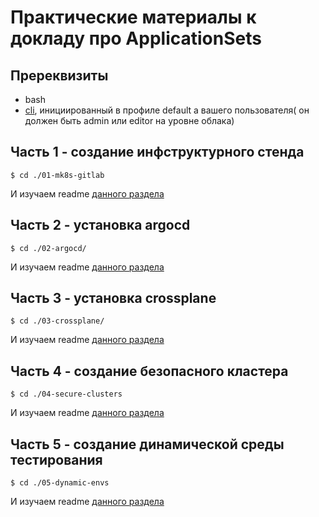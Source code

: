 # Практические материалы к докладу про ApplicationSets

## Пререквизиты

- bash
- [cli](https://cloud.yandex.ru/docs/cli/operations/install-cli), инициированный в профиле default а вашего пользователя( он должен быть admin или editor на уровне облака)


## Часть 1 - создание инфструктурного стенда 

```
$ cd ./01-mk8s-gitlab
```

И изучаем readme [данного раздела](./01-mk8s-gitlab)

## Часть 2 - установка argocd

```
$ cd ./02-argocd/
```

И изучаем readme [данного раздела](./02-argocd/)

## Часть 3 - установка сrossplane

```
$ cd ./03-crossplane/
```

И изучаем readme [данного раздела](./03-crossplane/)

## Часть 4 - создание безопасного кластера 

```
$ cd ./04-secure-clusters
```

И изучаем readme [данного раздела](./04-secure-clusters)


## Часть 5 - создание динамической среды тестирования 

```
$ cd ./05-dynamic-envs
```

И изучаем readme [данного раздела](./05-dynamic-envs)

